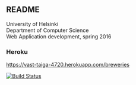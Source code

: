 ## README

University of Helsinki   
Department of Computer Science   
Web Application development, spring 2016   

### Heroku
https://vast-taiga-4720.herokuapp.com/breweries   

[![Build Status](https://travis-ci.org/mluukkai/ratebeer-public.png)](https://travis-ci.org/Julppu/wadror)